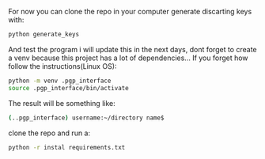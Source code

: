 For now you can clone the repo in your computer generate discarting keys with:
```bash
python generate_keys
```
And test the program i will update this in the next days, dont forget to create a venv because this project has a lot of dependencies...
If you forget how follow the instructions(Linux OS):
```bash
python -m venv .pgp_interface
source .pgp_interface/bin/activate
```
The result will be something like:
```bash
(..pgp_interface) username:~/directory name$ 
```
clone the repo and run a:
```bash
python -r instal requirements.txt
```

